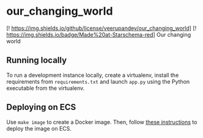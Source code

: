 # our_changing_world

[! https://img.shields.io/github/license/veerupandey/our_changing_world] [! https://img.shields.io/badge/Made%20at-Starschema-red]
Our changing world


## Running locally

To run a development instance locally, create a virtualenv, install the 
requirements from `requirements.txt` and launch `app.py` using the 
Python executable from the virtualenv.

## Deploying on ECS

Use `make image` to create a Docker image. Then, follow [these 
instructions](https://www.chrisvoncsefalvay.com/2019/08/28/deploying-dash-on-amazon-ecs/) 
to deploy the image on ECS.